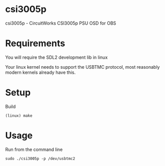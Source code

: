 # csi3005p
csi3005p - CircuitWorks CSI3005p PSU OSD for OBS

# Requirements

You will require the SDL2 development lib in linux

Your linux kernel needs to support the USBTMC protocol, most 
reasonably modern kernels already have this.

# Setup

Build	 

	(linux) make
	
# Usage
	
   
Run from the command line

	sudo ./csi3005p -p /dev/usbtmc2





